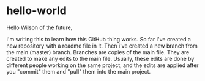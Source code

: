 # hello-world

Hello Wilson of the future,

I'm writing this to learn how this GitHub thing works.
So far I've created a new repository with a readme file in it. Then i've created a new branch from the main (master) branch.
Branches are copies of the main file. They are created to make any edits to the main file.
Usually, these edits are done by different people working on the same project, and the edits are applied after you "commit" them and "pull" them into the main project.
